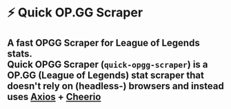 # ⚡ Quick OP.GG Scraper
**A fast OPGG Scraper for League of Legends stats**.  
Quick OPGG Scraper (`quick-opgg-scraper`) is a OP.GG (League of Legends) stat scraper that doesn't rely on (headless-) browsers and instead uses [Axios]([https://duckduckgo.com](https://github.com/axios/axios)) + [Cheerio](https://github.com/cheeriojs/cheerio)
--- 
